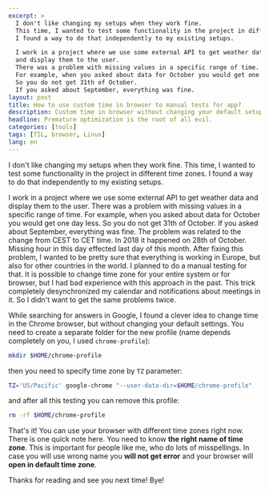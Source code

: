 ```yaml
---
excerpt: >
  I don't like changing my setups when they work fine.
  This time, I wanted to test some functionality in the project in different time zones.
  I found a way to do that independently to my existing setups.

  I work in a project where we use some external API to get weather data
  and display them to the user.
  There was a problem with missing values in a specific range of time.
  For example, when you asked about data for October you would get one day less.
  So you do not get 31th of October.
  If you asked about September, everything was fine.
layout: post
title: How to use custom time in browser to manual tests for app?
description: Custom time in browser without changing your default setups.
headline: Premature optimization is the root of all evil.
categories: [tools]
tags: [TIL, browser, Linux]
lang: en
---
```


I don't like changing my setups when they work fine. This time, I wanted to test some functionality in the project in different time zones. I found a way to do that independently to my existing setups.

I work in a project where we use some external API to get weather data and display them to the user. There was a problem with missing values in a specific range of time. For example, when you asked about data for October you would get one day less. So you do not get 31th of October. If you asked about September, everything was fine. The problem was related to the change from CEST to CET time. In 2018 it happened on 28th of October. Missing hour in this day effected last day of this month. After fixing this problem, I wanted to be pretty sure that everything is working in Europe, but also for other countries in the world. I planned to do a manual testing for that. It is possible to change time zone for your entire system or for browser, but I had bad experience with this approach in the past. This trick completely desynchronized my calendar and notifications about meetings in it. So I didn't want to get the same problems twice.

While searching for answers in Google, I found a clever idea to change time in the Chrome browser, but without changing your default settings. You need to create a separate folder for the new profile (name depends completely on you, I used `chrome-profile`):

```bash
mkdir $HOME/chrome-profile
```

then you need to specify time zone by `TZ` parameter:

```bash
TZ='US/Pacific' google-chrome "--user-data-dir=$HOME/chrome-profile"
```

and after all this testing you can remove this profile:

```bash
rm -rf $HOME/chrome-profile
```

That's it! You can use your browser with different time zones right now. There is one quick note here. You need to know **the right name of time zone**. This is important for people like me, who do lots of misspellings. In case you will use wrong name you **will not get error** and your browser will **open in default time zone**.

Thanks for reading and see you next time! Bye!
